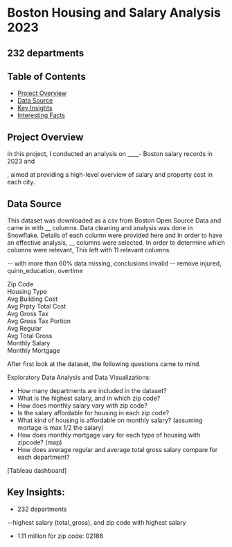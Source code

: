 # Boston Housing and Salary Analysis 2023
## 232 departments

## Table of Contents
- [Project Overview](#projectoverview)
- [Data Source](#datasource)
- [Key Insights](#keyinsights)
- [Interesting Facts](#keyinsights)

## Project Overview

In this project, I conducted an analysis on ____- Boston salary records in 2023 and 

, aimed at providing a high-level overview of salary and property cost in each city.

## Data Source
This dataset was downloaded as a csv from Boston Open Source Data and came in with __ columns.
Data cleaning and analysis was done in Snowflake.
Details of each column were provided here and
In order to have an effective analysis, __ columns were selected.
In order to determine which columns were relevant,
This left with 11 relevant columns. 

-- with more than 60% data missing, conclusions invalid
-- remove injured, quinn_education, overtime

Zip Code <br>
Housing Type <br>
Avg Building Cost <br>
Avg Prpty Total Cost <br>
Avg Gross Tax <br>
Avg Gross Tax Portion <br>
Avg Regular <br>
Avg Total Gross <br>
Monthly Salary <br>
Monthly Mortgage <br>


After first look at the dataset, the following questions came to mind.




Exploratory Data Analysis and Data Visualizations:
- How many departments are included in the dataset? <br>
- What is the highest salary, and in which zip code? <br>
- How does monthly salary vary with zip code? <br>
- Is the salary affordable for housing in each zip code? <br>
- What kind of housing is affordable on monthly salary? (assuming mortage is max 1/2 the salary) <br>
- How does monthly mortgage vary for each type of housing with zipcode? (map) <br>
- How does average regular and average total gross salary compare for each department? <br>


[Tableau dashboard]

## Key Insights:

- 232 departments

  
--highest salary (total_gross), and zip code with highest salary
- 1.11 million for zip code: 02186














